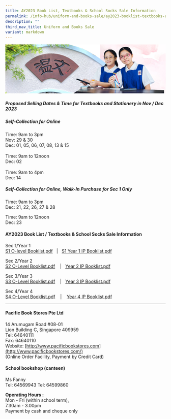 ```yaml
---
title: AY2023 Book List, Textbooks & School Socks Sale Information
permalink: /info-hub/uniform-and-books-sale/ay2023-booklist-textbooks-and-school-socks-sale-information/
description: ""
third_nav_title: Uniform and Books Sale
variant: markdown
---
```

![](/images/01%20Banner%20Photos/06%20subpage%20infohub.jpg)

##### **Proposed Selling Dates &amp; Time for Textbooks and Stationery in Nov / Dec 2023**

##### **Self-Collection for Online**

Time: 9am to 3pm <br>
Nov: 29 &amp; 30 <br>
Dec: 01, 05, 06, 07, 08, 13 &amp; 15<br><br>
Time: 9am to 12noon <br>
Dec: 02 <br><br>
Time: 9am to 4pm <br>
Dec: 14

##### **Self-Collection for Online, Walk-In Purchase for Sec 1 Only**

Time: 9am to 3pm <br>
Dec: 21, 22, 26, 27 &amp; 28

Time: 9am to 12noon <br>
Dec: 23

#### **AY2023 Book List / Textbooks &amp; School Socks Sale Information**

Sec 1/Year 1  
[S1 O-level Booklist.pdf](/files/06%20Infohub/Sec%201%20O-Level%20booklist.pdf)[](/files/06%20Infohub/Booklist/sec%201%20o-level%20booklist.pdf)&nbsp; &nbsp;|&nbsp;&nbsp; [S1 Year 1 IP Booklist.pdf](/files/06%20Infohub/Year%201%20IP%20booklist.pdf)[](/files/06%20Infohub/Booklist/year%201%20ip%20booklist.pdf)
  
Sec 2/Year 2  
[S2 O-Level Booklist.pdf](/files/06%20Infohub/Sec%202%20O-Level%20booklist.pdf)[](/files/06%20Infohub/Booklist/sec%202%20o-level%20booklist.pdf)&nbsp;&nbsp; &nbsp;|&nbsp;&nbsp; [Year 2 IP Booklist.pdf](/files/06%20Infohub/Year%202%20IP%20booklist.pdf)[](/files/06%20Infohub/Booklist/year%202%20ip%20booklist.pdf)
  
Sec 3/Year 3  
[S3 O-Level Booklist.pdf](/files/06%20Infohub/Sec%203%20O-Level%20booklist.pdf)[](/files/06%20Infohub/Booklist/sec%203%20o-level%20booklist.pdf)&nbsp;&nbsp; &nbsp;|&nbsp;&nbsp; [Year 3 IP Booklist.pdf](/files/06%20Infohub/Year%203%20IP%20booklist.pdf)[](/files/06%20Infohub/Booklist/year%203%20ip%20booklist.pdf)

  
Sec 4/Year 4  
[S4 O-Level Booklist.pdf](/files/06%20Infohub/Sec%204%20O-Level%20booklist.pdf)[](/files/06%20Infohub/Booklist/sec%204%20o-level%20booklist.pdf)&nbsp;&nbsp; &nbsp;|&nbsp;&nbsp; &nbsp;[Year 4 IP Booklist.pdf](/files/06%20Infohub/Year%204%20IP%20booklist.pdf)[](/files/06%20Infohub/Booklist/year%204%20ip%20booklist.pdf)
  

---

#### **Pacific Book Stores Pte Ltd**

14 Arumugam Road #08-01<br>
Lion Building C, Singapore 409959<br>
Tel: 64640111<br>
Fax: 64640110<br>
Website:&nbsp;[http://www.pacificbookstores.com](http://www.pacificbookstores.com/)<br>
(Online Order Facility, Payment by Credit Card)

#### **School bookshop (canteen)**

Ms Fanny<br>
Tel: 64569943 Tel: 64599860


<b>Operating Hours :</b><br>
Mon - Fri (within school term),<br>
7.30am - 3.00pm<br>Payment by cash and cheque only